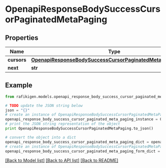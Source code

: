 # OpenapiResponseBodySuccessCursorPaginatedMetaPaging


## Properties
Name | Type | Description | Notes
------------ | ------------- | ------------- | -------------
**cursors** | [**OpenapiResponseBodySuccessCursorPaginatedMetaPagingCursors**](OpenapiResponseBodySuccessCursorPaginatedMetaPagingCursors.md) |  | [optional] 
**next** | **str** |  | [optional] 

## Example

```python
from rafikigen.models.openapi_response_body_success_cursor_paginated_meta_paging import OpenapiResponseBodySuccessCursorPaginatedMetaPaging

# TODO update the JSON string below
json = "{}"
# create an instance of OpenapiResponseBodySuccessCursorPaginatedMetaPaging from a JSON string
openapi_response_body_success_cursor_paginated_meta_paging_instance = OpenapiResponseBodySuccessCursorPaginatedMetaPaging.from_json(json)
# print the JSON string representation of the object
print OpenapiResponseBodySuccessCursorPaginatedMetaPaging.to_json()

# convert the object into a dict
openapi_response_body_success_cursor_paginated_meta_paging_dict = openapi_response_body_success_cursor_paginated_meta_paging_instance.to_dict()
# create an instance of OpenapiResponseBodySuccessCursorPaginatedMetaPaging from a dict
openapi_response_body_success_cursor_paginated_meta_paging_form_dict = openapi_response_body_success_cursor_paginated_meta_paging.from_dict(openapi_response_body_success_cursor_paginated_meta_paging_dict)
```
[[Back to Model list]](../README.md#documentation-for-models) [[Back to API list]](../README.md#documentation-for-api-endpoints) [[Back to README]](../README.md)


